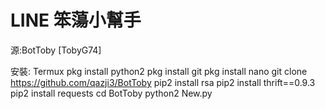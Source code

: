 # LINE 笨蕩小幫手
源:BotToby [TobyG74]

安裝:
Termux
pkg install python2
pkg install git
pkg install nano
git clone https://github.com/qazji3/BotToby
pip2 install rsa
pip2 install thrift==0.9.3
pip2 install requests
cd BotToby
python2 New.py